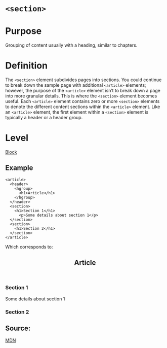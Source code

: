 # ```<section>```

# Purpose

Grouping of content usually with a heading, similar to chapters.

# Definition

The ```<section>``` element subdivides pages into sections. You could continue to break down the sample page with additional ```<article>``` elements; however, the purpose of the ```<article>``` element isn’t to break down a page into more granular details. This is where the ```<section>``` element becomes useful. Each ```<article>``` element contains zero or more ```<section>``` elements to denote the different content sections within the ```<article>``` element. Like an ```<article>``` element, the first element within a ```<section>``` element is typically a header or a header group.

# Level
[Block](../level/block.md)

## Example
```
<article>
  <header>
    <hgroup>
      <h1>Article</h1>
    </hgroup>
  </header>
  <section>
    <h1>Section 1</h1>
      <p>Some details about section 1</p>
  </section>
  <section>
    <h1>Section 2</h1>
  </section>
</article>
```

Which corresponds to:

<article>
  <header>
    <hgroup>
      <h1>Article</h1>
    </hgroup>
  </header>
  <section>
    <h1>Section 1</h1>
      <p>Some details about section 1</p>
  </section>
  <section>
    <h1>Section 2</h1>
  </section>
</article>

## Source:

[MDN](https://developer.mozilla.org/)
